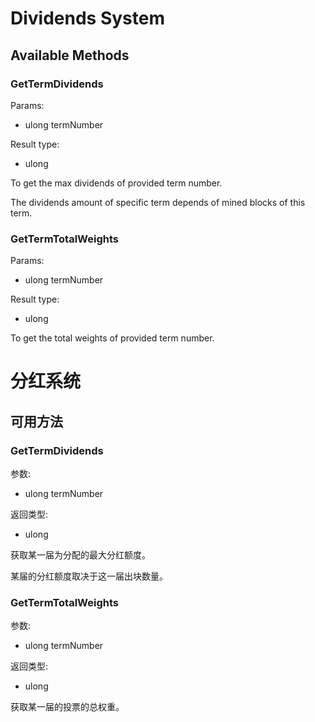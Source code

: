 # Dividends System

## Available Methods

### GetTermDividends

Params:
- ulong termNumber

Result type:
- ulong

To get the max dividends of provided term number.

The dividends amount of specific term depends of mined blocks of this term.

### GetTermTotalWeights

Params:
- ulong termNumber

Result type:
- ulong

To get the total weights of provided term number.

# 分红系统

## 可用方法

### GetTermDividends

参数:
- ulong termNumber

返回类型:
- ulong

获取某一届为分配的最大分红额度。

某届的分红额度取决于这一届出块数量。

### GetTermTotalWeights

参数:
- ulong termNumber

返回类型:
- ulong

获取某一届的投票的总权重。